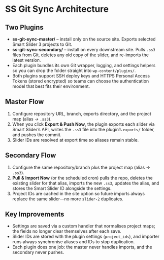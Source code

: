 # SS Git Sync Architecture

## Two Plugins
- **ss-git-sync-master/** – install only on the source site. Exports selected Smart Slider 3 projects to Git.
- **ss-git-sync-secondary/** – install on every downstream site. Pulls `.ss3` files from Git, deletes any old copy of the slider, and re-imports the latest version.
- Each plugin bundles its own Git wrapper, logging, and settings helpers so you can drop the folder straight into `wp-content/plugins/`.
- Both plugins support SSH deploy keys and HTTPS Personal Access Tokens (stored encrypted) so teams can choose the authentication model that best fits their environment.

## Master Flow
1. Configure repository URL, branch, exports directory, and the project map (alias → `.ss3`).
2. When you click **Export & Push Now**, the plugin exports each slider via Smart Slider’s API, writes the `.ss3` file into the plugin’s `exports/` folder, and pushes the commit.
3. Slider IDs are resolved at export time so aliases remain stable.

## Secondary Flow
1. Configure the same repository/branch plus the project map (alias → `.ss3`).
2. **Pull & Import Now** (or the scheduled cron) pulls the repo, deletes the existing slider for that alias, imports the new `.ss3`, updates the alias, and stores the Smart Slider ID alongside the settings.
3. Project IDs are cached in the site option so future imports always replace the same slider—no more `slider-2` duplicates.

## Key Improvements
- Settings are saved via a custom handler that normalises project maps; the fields no longer clear themselves after each save.
- Slider IDs are stored with the plugin settings (`project_ids`), and importer runs always synchronise aliases and IDs to stop duplication.
- Each plugin does one job: the master never handles imports, and the secondary never pushes.
